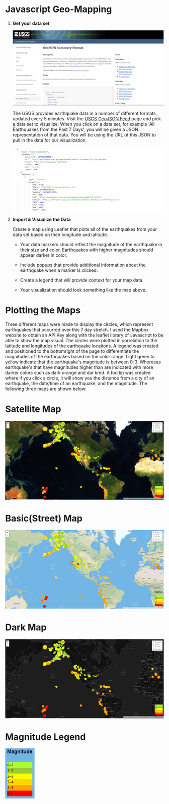 # Javascript Geo-Mapping

1. **Get your data set**

   ![3-Data](Images/3-Data.png)

   The USGS provides earthquake data in a number of different formats, updated every 5 minutes. Visit the [USGS GeoJSON Feed](http://earthquake.usgs.gov/earthquakes/feed/v1.0/geojson.php) page and pick a data set to visualize. When you click on a data set, for example 'All Earthquakes from the Past 7 Days', you will be given a JSON representation of that data. You will be using the URL of this JSON to pull in the data for our visualization.

   ![4-JSON](Images/4-JSON.png)

2. **Import & Visualize the Data**

   Create a map using Leaflet that plots all of the earthquakes from your data set based on their longitude and latitude.

   * Your data markers should reflect the magnitude of the earthquake in their size and color. Earthquakes with higher magnitudes should appear darker in color.

   * Include popups that provide additional information about the earthquake when a marker is clicked.

   * Create a legend that will provide context for your map data.

   * Your visualization should look something like the map above.
   
  
  # Plotting the Maps 
  
  Three different maps were made to display the circles, which represent earthquakes that occurred over this 7 day stretch. I used the Mapbox website to obtain an API Key along with the leaflet library of Javascript to be able to show the map visual. The circles were plotted in correlation to the latitude and longitudes of the earthquake locations. A legend was created and positioned to the bottomright of the page to differentiate the magnitudes of the earthquakes based on the color range. Light green to yellow indicate that the earthquake's magnitude is between 0-3. Whereeas earthquake's that have magnitudes higher than are indicated with more darker colors such as dark orange and dar kred. A tooltip was created where if you click a circle, it will show you the distance from a city of an earthquake, the date/time of an earthquake, and the magnitude. The following three maps are shown below:
  
  # Satellite Map 
  
  ![](Images/Satellite.png)
  
  # Basic(Street) Map
  
  ![](Images/BasicMap.png)
  
  # Dark Map
  
  ![](Images/DarkMap.png)
  
  # Magnitude Legend
  
  ![](Images/MagnitudeLegendUsed.png)
  
  
  
  
